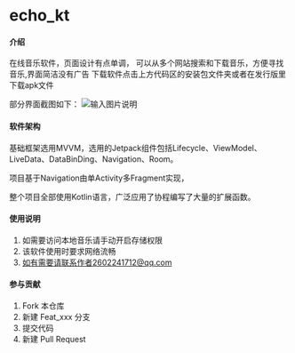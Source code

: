 # echo_kt

#### 介绍
在线音乐软件，页面设计有点单调，
可以从多个网站搜索和下载音乐，方便寻找音乐,界面简洁没有广告
下载软件点击上方代码区的安装包文件夹或者在发行版里下载apk文件

部分界面截图如下：
![输入图片说明](https://images.gitee.com/uploads/images/2021/0630/100254_08933354_8318407.png "16250184101727.png")

#### 软件架构
基础框架选用MVVM，选用的Jetpack组件包括Lifecycle、ViewModel、LiveData、DataBinDing、Navigation、Room。

项目基于Navigation由单Activity多Fragment实现，

整个项目全部使用Kotlin语言，广泛应用了协程编写了大量的扩展函数。


#### 使用说明

1.  如需要访问本地音乐请手动开启存储权限
2.  该软件使用时要求网络流畅
3.  如有需要请联系作者2602241712@qq.com

#### 参与贡献

1.  Fork 本仓库
2.  新建 Feat_xxx 分支
3.  提交代码
4.  新建 Pull Request